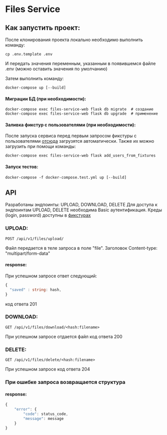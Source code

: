 # Files Service

## Как запустить проект:

После клонирования проекта локально необходимо выполнить команду:
```
cp .env.template .env
```
И передать значения переменным, указанным в появившемся файле .env (можно оставить значения по умолчанию)

Затем выполнить команду:
```
docker-compose up [--build]
```

#### Миграции БД (при необходимости):
```
docker-compose exec files-service-web flask db migrate  # создание
docker-compose exec files-service-web flask db upgrade  # применение
```

#### Заливка фикстур с пользователями (при необходимости):
После запуска сервиса перед первым запросом фикстуры с пользователями [отсюда](https://github.com/KonstantinChernov/test_files_service/tree/master/src/db/fixtures) загрузятся автоматически. Также их можно загрузить при помощи команды:
```
docker-compose exec files-service-web flask add_users_from_fixtures
```

#### Запуск тестов:
```
docker-compose -f docker-compose.test.yml up [--build]
```
 
## API
Разработаны эндпоинты: UPLOAD, DOWNLOAD, DELETE
Для доступа к эндпоинтам UPLOAD, DELETE необходима Basic аутентификация. Креды (login, password) доступны в [фикстурах](https://github.com/KonstantinChernov/test_files_service/blob/master/src/db/fixtures/users.json) 

### UPLOAD:
```http
POST /api/v1/files/upload/
```
Файл передается в теле запроса в поле "file". Заголовок Content-type: "multipart/form-data"

#### response:
При успешном запросе ответ следующий:
```javascript
{
  "saved" : string: hash,
}
```
код ответа 201

### DOWNLOAD:
```http
GET /api/v1/files/download/<hash:filename>
```
При успешном запросе отдается файл
код ответа 200

### DELETE:
```http
GET /api/v1/files/delete/<hash:filename>
```
При успешном запросе код ответа 204

### При ошибке запроса возвращается структура
#### response:
```javascript
{
    "error": {
        "code": status_code,
        "message": message
    }
}
```